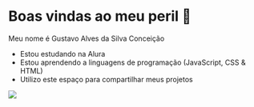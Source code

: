 # Boas vindas ao meu peril 🍎

 Meu nome é Gustavo Alves da Silva Conceição
 
- Estou estudando na Alura
- Estou aprendendo a linguagens de programação (JavaScript, CSS & HTML)
- Utilizo este espaço para compartilhar meus projetos

![](https://media.tenor.com/U0XGtTxu6Z8AAAAM/help-i-need-therapy.gif) 


